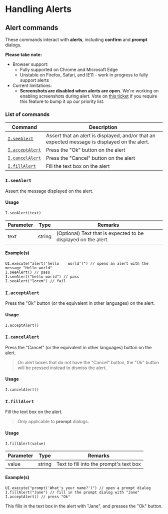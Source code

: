 # Handling Alerts

## Alert commands <a href="#alert-commands" id="alert-commands"></a>

These commands interact with **alerts**, including **confirm** and **prompt** dialogs.

**Please take note:**

* Browser support:
  * Fully supported on Chrome and Microsoft Edge
  * Unstable on Firefox, Safari, and IE11 - work in progress to fully support alerts
* Current limitations:
  * **Screenshots are disabled when alerts are open**. We're working on enabling screenshots during alert. Vote on [this ticket](https://trello.com/c/AdVKnK0x) if you require this feature to bump it up our priority list.

### List of commands <a href="#list-of-commands" id="list-of-commands"></a>

| Command                                                                          | Description                                                                                   |
| -------------------------------------------------------------------------------- | --------------------------------------------------------------------------------------------- |
| [`I.seeAlert`](https://docs.uilicious.com/scripting/alerts.html#iseealert)       | Assert that an alert is displayed, and/or that an expected message is displayed on the alert. |
| [`I.acceptAlert`](https://docs.uilicious.com/scripting/alerts.html#iacceptalert) | Press the "Ok" button on the alert                                                            |
| [`I.cancelAlert`](https://docs.uilicious.com/scripting/alerts.html#icancelalert) | Press the "Cancel" button on the alert                                                        |
| [`I.fillAlert`](https://docs.uilicious.com/scripting/alerts.html#ifillalert)     | Fill the text box on the alert                                                                |

### `I.seeAlert` <a href="#iseealert" id="iseealert"></a>

Assert the message displayed on the alert.

#### Usage <a href="#usage" id="usage"></a>

```
I.seeAlert(text)
```

| Parameter | Type   | Remarks                                                        |
| --------- | ------ | -------------------------------------------------------------- |
| text      | string | (Optional) Text that is expected to be displayed on the alert. |

#### Example(s) <a href="#examples" id="examples"></a>

```
UI.execute("alert('hello    world')") // opens an alert with the message "Hello world"
I.seeAlert() // pass
I.seeAlert("hello world") // pass
I.seeAlert("lorem") // fail
```

### `I.acceptAlert` <a href="#iacceptalert" id="iacceptalert"></a>

Press the "Ok" button (or the equivalent in other languages) on the alert.

#### Usage <a href="#usage" id="usage"></a>

```
I.acceptAlert()
```

### `I.cancelAlert` <a href="#icancelalert" id="icancelalert"></a>

Press the "Cancel" (or the equivalent in other languages) button on the alert.

> On alert boxes that do not have the "Cancel" button, the "Ok" button will be pressed instead to dismiss the alert.

#### Usage <a href="#usage" id="usage"></a>

```
I.cancelAlert()
```

### `I.fillAlert` <a href="#ifillalert" id="ifillalert"></a>

Fill the text box on the alert.

> Only applicable to **prompt** dialogs.

#### Usage <a href="#usage" id="usage"></a>

```
I.fillAlert(value)
```

| Parameter | Type   | Remarks                                 |
| --------- | ------ | --------------------------------------- |
| value     | string | Text to fill into the prompt's text box |

#### Example(s) <a href="#examples" id="examples"></a>

```
UI.execute("prompt('What's your name?')") // open a prompt dialog
I.fillAlert("Jane") // fill in the prompt dialog with "Jane"
I.acceptAlert() // press "Ok"
```

This fills in the text box in the alert with "Jane", and presses the "Ok" button.
